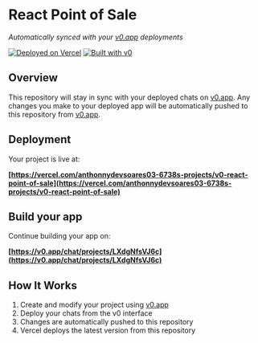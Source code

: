 # React Point of Sale

*Automatically synced with your [v0.app](https://v0.app) deployments*

[![Deployed on Vercel](https://img.shields.io/badge/Deployed%20on-Vercel-black?style=for-the-badge&logo=vercel)](https://vercel.com/anthonnydevsoares03-6738s-projects/v0-react-point-of-sale)
[![Built with v0](https://img.shields.io/badge/Built%20with-v0.app-black?style=for-the-badge)](https://v0.app/chat/projects/LXdgNfsVJ6c)

## Overview

This repository will stay in sync with your deployed chats on [v0.app](https://v0.app).
Any changes you make to your deployed app will be automatically pushed to this repository from [v0.app](https://v0.app).

## Deployment

Your project is live at:

**[https://vercel.com/anthonnydevsoares03-6738s-projects/v0-react-point-of-sale](https://vercel.com/anthonnydevsoares03-6738s-projects/v0-react-point-of-sale)**

## Build your app

Continue building your app on:

**[https://v0.app/chat/projects/LXdgNfsVJ6c](https://v0.app/chat/projects/LXdgNfsVJ6c)**

## How It Works

1. Create and modify your project using [v0.app](https://v0.app)
2. Deploy your chats from the v0 interface
3. Changes are automatically pushed to this repository
4. Vercel deploys the latest version from this repository